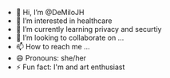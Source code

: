 - 👋 Hi, I’m @DeMiloJH
- 👀 I’m interested in healthcare
- 🌱 I’m currently learning privacy and securtiy
- 💞️ I’m looking to collaborate on ...
- 📫 How to reach me ...
- 😄 Pronouns: she/her
- ⚡ Fun fact: I'm and art enthusiast 

<!---
DeMiloJH/DeMiloJH is a ✨ special ✨ repository because its `README.md` (this file) appears on your GitHub profile.
You can click the Preview link to take a look at your changes.
--->
